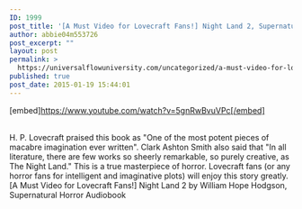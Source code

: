 ```yaml
---
ID: 1999
post_title: '[A Must Video for Lovecraft Fans!] Night Land 2, Supernatural Horror Audiobook'
author: abbie04m553726
post_excerpt: ""
layout: post
permalink: >
  https://universalflowuniversity.com/uncategorized/a-must-video-for-lovecraft-fans-night-land-2-supernatural-horror-audiobook/
published: true
post_date: 2015-01-19 15:44:01
---
```

[embed]https://www.youtube.com/watch?v=5gnRwBvuVPc[/embed]</br></br>
<p>H. P. Lovecraft praised this book as "One of the most potent pieces of macabre imagination ever written". Clark Ashton Smith also said that "In all literature, there are few works so sheerly remarkable, so purely creative, as The Night Land." This is a true masterpiece of horror. Lovecraft fans (or any horror fans for intelligent and imaginative plots) will enjoy this story greatly.
[A Must Video for Lovecraft Fans!] Night Land 2 by William Hope Hodgson, Supernatural Horror Audiobook</p>